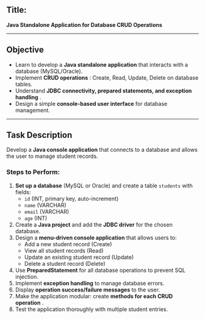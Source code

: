 ## **Title:**

**Java Standalone Application for Database CRUD Operations**

---

## **Objective**

* Learn to develop a **Java standalone application** that interacts with a database (MySQL/Oracle).
* Implement  **CRUD operations** : Create, Read, Update, Delete on database tables.
* Understand  **JDBC connectivity, prepared statements, and exception handling** .
* Design a simple **console-based user interface** for database management.

---

## **Task Description**

Develop a **Java console application** that connects to a database and allows the user to manage student records.

### Steps to Perform:

1. **Set up a database** (MySQL or Oracle) and create a table `students` with fields:
   * `id` (INT, primary key, auto-increment)
   * `name` (VARCHAR)
   * `email` (VARCHAR)
   * `age` (INT)
2. Create a **Java project** and add the **JDBC driver** for the chosen database.
3. Design a **menu-driven console application** that allows users to:
   * Add a new student record (Create)
   * View all student records (Read)
   * Update an existing student record (Update)
   * Delete a student record (Delete)
4. Use **PreparedStatement** for all database operations to prevent SQL injection.
5. Implement **exception handling** to manage database errors.
6. Display **operation success/failure messages** to the user.
7. Make the application modular: create  **methods for each CRUD operation** .
8. Test the application thoroughly with multiple student entries.
